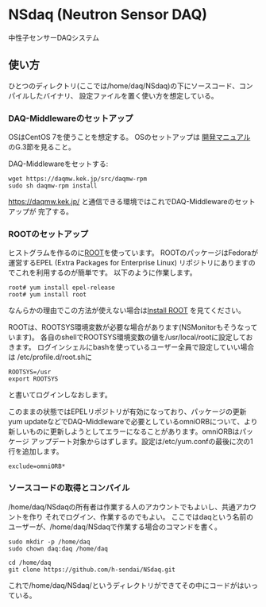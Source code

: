 # NSdaq (Neutron Sensor DAQ)

中性子センサーDAQシステム

## 使い方

ひとつのディレクトリ(ここでは/home/daq/NSdaq)の下にソースコード、コンパイルしたバイナリ、
設定ファイルを置く使い方を想定している。

### DAQ-Middlewareのセットアップ

OSはCentOS 7を使うことを想定する。
OSのセットアップは [開発マニュアル](https://daqmw.kek.jp/docs/DAQ-Middleware-1.4.4-DevManual.pdf)
のG.3節を見ること。

DAQ-Middlewareをセットする:

```
wget https://daqmw.kek.jp/src/daqmw-rpm
sudo sh daqmw-rpm install
```

https://daqmw.kek.jp/ と通信できる環境ではこれでDAQ-Middlewareのセットアップが
完了する。

### ROOTのセットアップ

ヒストグラムを作るのに[ROOT](https://root.cern/)を使っています。
ROOTのパッケージはFedoraが運営するEPEL (Extra Packages for Enterprise Linux)
リポジトリにありますのでこれを利用するのが簡単です。
以下のように作業します。
```
root# yum install epel-release
root# yum install root
```
なんらかの理由でこの方法が使えない場合は[Install ROOT](https://root.cern/install/)
を見てください。

ROOTは、ROOTSYS環境変数が必要な場合があります(NSMonitorもそうなっています)。
各自のshellでROOTSYS環境変数の値を/usr/local/rootに設定しておきます。
ログインシェルにbashを使っているユーザー全員で設定していい場合は
/etc/profile.d/root.shに

```
ROOTSYS=/usr
export ROOTSYS
```

と書いてログインしなおします。

このままの状態ではEPELリポジトリが有効になっており、パッケージの更新
yum updateなどでDAQ-Middlewareで必要としているomniORBについて、より
新しいものに更新しようとしてエラーになることがあります。omniORBはパッケージ
アップデート対象からはずします。設定は/etc/yum.confの最後に次の1行を追加します。
```
exclude=omniORB*
```

### ソースコードの取得とコンパイル

/home/daq/NSdaqの所有者は作業する人のアカウントでもよいし、共通アカウントを作り
それでログイン、作業するのでもよい。
ここではdaqという名前のユーザーが、/home/daq/NSdaqで作業する場合のコマンドを書く。

```
sudo mkdir -p /home/daq
sudo chown daq:daq /home/daq

cd /home/daq
git clone https://github.com/h-sendai/NSdaq.git
```

これで/home/daq/NSdaq/というディレクトリができてその中にコードがはいっている。
